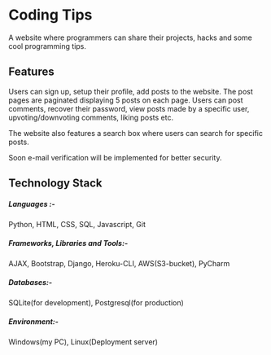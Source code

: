 # Coding Tips
A website where programmers can share their projects, hacks and some cool programming tips. 

## Features
Users can sign up, setup their profile, add posts to the website. The post pages are paginated displaying 5 posts on each page. 
Users can post comments, recover their password, view posts made by a specific user, upvoting/downvoting comments, liking posts etc.

The website also features a search box where users can search for specific posts.

Soon e-mail verification will be implemented for better security.

## Technology Stack
##### Languages :-
Python, HTML, CSS, SQL, Javascript, Git

##### Frameworks, Libraries and Tools:-
AJAX, Bootstrap, Django, Heroku-CLI, AWS(S3-bucket), PyCharm

##### Databases:-
SQLite(for development), Postgresql(for production)

##### Environment:-
Windows(my PC), Linux(Deployment server)
